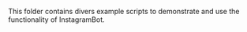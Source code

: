 This folder contains divers example scripts to demonstrate and use the functionality of InstagramBot.